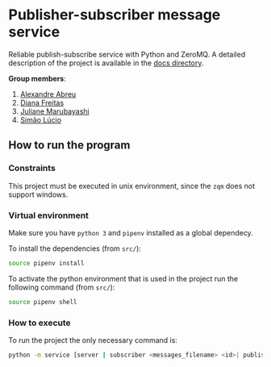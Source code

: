 # Publisher-subscriber message service
Reliable publish-subscribe service with Python and ZeroMQ.
A detailed description of the project is available in the [docs directory](docs/report.pdf).

**Group members**:
1. [Alexandre Abreu](https://github.com/a3brx)
2. [Diana Freitas](https://github.com/dianaamfr)
3. [Juliane Marubayashi](https://github.com/Jumaruba)
4. [Simão Lúcio](https://github.com/yolonhese)

## How to run the program

### Constraints

This project must be executed in unix environment, since the `zqm` does not support windows.

### Virtual environment

Make sure you have `python 3` and `pipenv` installed as a global dependecy.

To install the dependencies (from `src/`):

```bash
source pipenv install
```

To activate the python environment that is used in the project run the following command (from `src/`):

```bash
source pipenv shell
```
### How to execute

To run the project the only necessary command is:

```bash
python -m service [server | subscriber <messages_filename> <id>| publisher <topics_filename> <id>]
```
